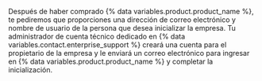 Después de haber comprado {% data variables.product.product_name %}, te pediremos que proporciones una dirección de correo electrónico y nombre de usuario de la persona que desea inicializar la empresa. Tu administrador de cuenta técnico dedicado en {% data variables.contact.enterprise_support %} creará una cuenta para el propietario de la empresa y le enviará un correo electrónico para ingresar en {% data variables.product.product_name %} y completar la inicialización.
